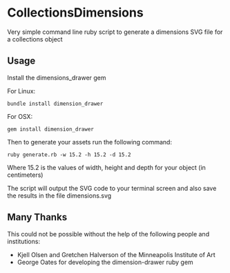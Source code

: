 # CollectionsDimensions
Very simple command line ruby script to generate a dimensions SVG file for a collections object

## Usage
Install the dimensions_drawer gem

For Linux:

```bundle install dimension_drawer```

For OSX:

```gem install dimension_drawer```

Then to generate your assets run the following command:

```ruby generate.rb -w 15.2 -h 15.2 -d 15.2```

Where 15.2 is the values of width, height and depth for your object (in centimeters)

The script will output the SVG code to your terminal screen and also save the results in the file dimensions.svg


## Many Thanks

This could not be possible without the help of the following people and institutions:

- Kjell Olsen and Gretchen Halverson of the Minneapolis Institute of Art
- George Oates for developing the dimension-drawer ruby gem
